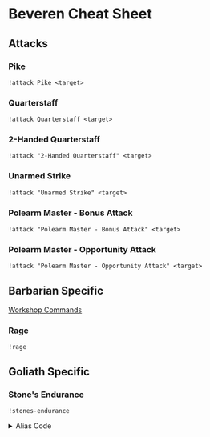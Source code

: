 # Beveren Cheat Sheet
## Attacks
### Pike
`!attack Pike <target>`

### Quarterstaff
`!attack Quarterstaff <target>`

### 2-Handed Quarterstaff
`!attack "2-Handed Quarterstaff" <target>`

### Unarmed Strike
`!attack "Unarmed Strike" <target>`

### Polearm Master - Bonus Attack
`!attack "Polearm Master - Bonus Attack" <target>`

### Polearm Master - Opportunity Attack
`!attack "Polearm Master - Opportunity Attack" <target>`

## Barbarian Specific
[Workshop Commands](https://avrae.io/dashboard/workshop/5f73c28d647bb0a416316d32)

### Rage
`!rage`

## Goliath Specific

### Stone's Endurance
`!stones-endurance`

<details>
  <summary>Alias Code</summary>
    
```
!serveralias stones-endurance embed {{cc="Stone's Endurance"}} 
<drac2>
if character().cc_exists("Stone's Endurance") and character().get_cc("Stone's Endurance") > 0:
    character().mod_cc("Stone's Endurance", -1, strict=True)
    rollValue = roll("1d12")
    combinedValue = rollValue + constitutionMod
    result = f"{name} becomes as hard as stone, reducing the damage they just took by ({rollValue} +  {constitutionMod}) : {combinedValue}"
else:
    result = f"{name} has no more uses available for Stone's Endurance. They can be recharged with a short or long rest."
</drac2>
-f "Roll|{{result}}"
-desc "You can focus yourself to occasionally shrug off injury. When you take damage, you can use your reaction to roll a d12. Add your Constitution modifier to the number rolled, and reduce the damage by that total. After you use this trait, you can’t use it again until you finish a short or long rest."
-thumb https://i.imgur.com/9yPkSh9.png
-title "Stone's Endurance"
```
</details>
